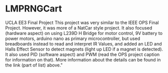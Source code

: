 # LMPRNGCart
UCLA EE3 Final Project
This project was very similar to the IEEE OPS Final Project. However, it was more of a NatCar style project. It also focused (hardware aspect) on using L239D H Bridge for motor control, 9V battery to power motors, arduino nano as primary microcontroller, but used breadboards instead to read and interpret IR Values, and added an LED and Halls Effect Sensor to detect magnets (light up LED if a magnet is detected). It also used PID (software aspect) and PWM (read the OPS project caption for information on that). More information about the details can be found in the link (part of list) above."
